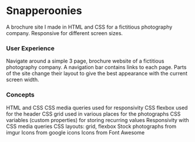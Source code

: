 # Snapperoonies

A brochure site I made in HTML and CSS for a fictitious photography company.
Responsive for different screen sizes.


### User Experience

Navigate around a simple 3 page, brochure website of a fictitious photography company. A navigation bar contains links to each page. Parts of the site change their layout to give the best appearance with the current screen width.


### Concepts

HTML and CSS
CSS media queries used for responsivity
CSS flexbox used for the header
CSS grid used in various places for the photographs
CSS variables (custom properties) for storing recurring values
Responsivity with CSS media queries
CSS layouts: grid, flexbox
Stock photographs from imgur
Icons from google icons
Icons from Font Awesome
